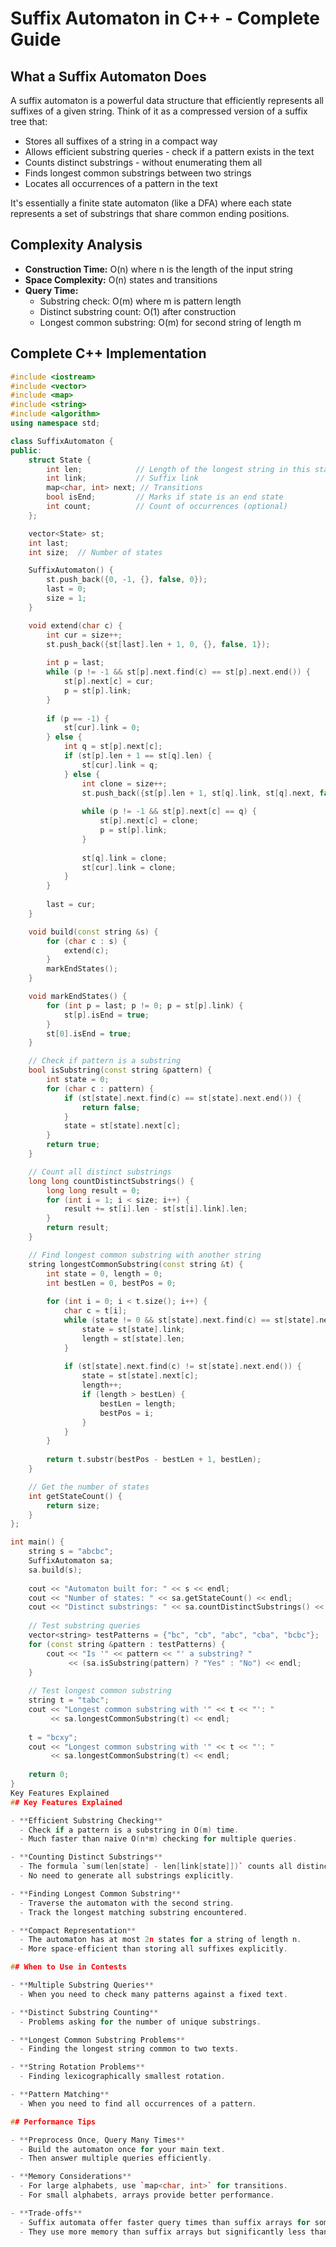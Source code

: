 # Suffix Automaton in C++ - Complete Guide

## What a Suffix Automaton Does

A suffix automaton is a powerful data structure that efficiently represents all suffixes of a given string. Think of it as a compressed version of a suffix tree that:

- Stores all suffixes of a string in a compact way
- Allows efficient substring queries - check if a pattern exists in the text
- Counts distinct substrings - without enumerating them all
- Finds longest common substrings between two strings
- Locates all occurrences of a pattern in the text

It's essentially a finite state automaton (like a DFA) where each state represents a set of substrings that share common ending positions.

## Complexity Analysis

- **Construction Time:** O(n) where n is the length of the input string  
- **Space Complexity:** O(n) states and transitions  
- **Query Time:**
  - Substring check: O(m) where m is pattern length  
  - Distinct substring count: O(1) after construction  
  - Longest common substring: O(m) for second string of length m  

## Complete C++ Implementation

```cpp
#include <iostream>
#include <vector>
#include <map>
#include <string>
#include <algorithm>
using namespace std;

class SuffixAutomaton {
public:
    struct State {
        int len;            // Length of the longest string in this state
        int link;           // Suffix link
        map<char, int> next; // Transitions
        bool isEnd;         // Marks if state is an end state
        int count;          // Count of occurrences (optional)
    };

    vector<State> st;
    int last;
    int size;  // Number of states

    SuffixAutomaton() {
        st.push_back({0, -1, {}, false, 0});
        last = 0;
        size = 1;
    }

    void extend(char c) {
        int cur = size++;
        st.push_back({st[last].len + 1, 0, {}, false, 1});
        
        int p = last;
        while (p != -1 && st[p].next.find(c) == st[p].next.end()) {
            st[p].next[c] = cur;
            p = st[p].link;
        }
        
        if (p == -1) {
            st[cur].link = 0;
        } else {
            int q = st[p].next[c];
            if (st[p].len + 1 == st[q].len) {
                st[cur].link = q;
            } else {
                int clone = size++;
                st.push_back({st[p].len + 1, st[q].link, st[q].next, false, 0});
                
                while (p != -1 && st[p].next[c] == q) {
                    st[p].next[c] = clone;
                    p = st[p].link;
                }
                
                st[q].link = clone;
                st[cur].link = clone;
            }
        }
        
        last = cur;
    }

    void build(const string &s) {
        for (char c : s) {
            extend(c);
        }
        markEndStates();
    }

    void markEndStates() {
        for (int p = last; p != 0; p = st[p].link) {
            st[p].isEnd = true;
        }
        st[0].isEnd = true;
    }

    // Check if pattern is a substring
    bool isSubstring(const string &pattern) {
        int state = 0;
        for (char c : pattern) {
            if (st[state].next.find(c) == st[state].next.end()) {
                return false;
            }
            state = st[state].next[c];
        }
        return true;
    }

    // Count all distinct substrings
    long long countDistinctSubstrings() {
        long long result = 0;
        for (int i = 1; i < size; i++) {
            result += st[i].len - st[st[i].link].len;
        }
        return result;
    }

    // Find longest common substring with another string
    string longestCommonSubstring(const string &t) {
        int state = 0, length = 0;
        int bestLen = 0, bestPos = 0;
        
        for (int i = 0; i < t.size(); i++) {
            char c = t[i];
            while (state != 0 && st[state].next.find(c) == st[state].next.end()) {
                state = st[state].link;
                length = st[state].len;
            }
            
            if (st[state].next.find(c) != st[state].next.end()) {
                state = st[state].next[c];
                length++;
                if (length > bestLen) {
                    bestLen = length;
                    bestPos = i;
                }
            }
        }
        
        return t.substr(bestPos - bestLen + 1, bestLen);
    }

    // Get the number of states
    int getStateCount() {
        return size;
    }
};

int main() {
    string s = "abcbc";
    SuffixAutomaton sa;
    sa.build(s);
    
    cout << "Automaton built for: " << s << endl;
    cout << "Number of states: " << sa.getStateCount() << endl;
    cout << "Distinct substrings: " << sa.countDistinctSubstrings() << endl;
    
    // Test substring queries
    vector<string> testPatterns = {"bc", "cb", "abc", "cba", "bcbc"};
    for (const string &pattern : testPatterns) {
        cout << "Is '" << pattern << "' a substring? " 
             << (sa.isSubstring(pattern) ? "Yes" : "No") << endl;
    }
    
    // Test longest common substring
    string t = "tabc";
    cout << "Longest common substring with '" << t << "': " 
         << sa.longestCommonSubstring(t) << endl;
    
    t = "bcxy";
    cout << "Longest common substring with '" << t << "': " 
         << sa.longestCommonSubstring(t) << endl;
    
    return 0;
}
Key Features Explained
## Key Features Explained

- **Efficient Substring Checking**
  - Check if a pattern is a substring in O(m) time.
  - Much faster than naive O(n*m) checking for multiple queries.

- **Counting Distinct Substrings**
  - The formula `sum(len[state] - len[link[state]])` counts all distinct substrings.
  - No need to generate all substrings explicitly.

- **Finding Longest Common Substring**
  - Traverse the automaton with the second string.
  - Track the longest matching substring encountered.

- **Compact Representation**
  - The automaton has at most 2n states for a string of length n.
  - More space-efficient than storing all suffixes explicitly.

## When to Use in Contests

- **Multiple Substring Queries**
  - When you need to check many patterns against a fixed text.

- **Distinct Substring Counting**
  - Problems asking for the number of unique substrings.

- **Longest Common Substring Problems**
  - Finding the longest string common to two texts.

- **String Rotation Problems**
  - Finding lexicographically smallest rotation.

- **Pattern Matching**
  - When you need to find all occurrences of a pattern.

## Performance Tips

- **Preprocess Once, Query Many Times**
  - Build the automaton once for your main text.
  - Then answer multiple queries efficiently.

- **Memory Considerations**
  - For large alphabets, use `map<char, int>` for transitions.
  - For small alphabets, arrays provide better performance.

- **Trade-offs**
  - Suffix automata offer faster query times than suffix arrays for some problems.
  - They use more memory than suffix arrays but significantly less than suffix trees.
